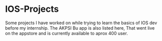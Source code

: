 # IOS-Projects

Some projects I have worked on while trying to learn the basics of IOS dev before my internship. The AKPSI Bu app is also listed here,
That went live on the appstore and is currently available to aprox 400 user.
